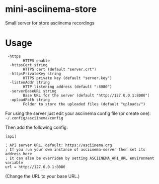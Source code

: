# mini-asciinema-store
Small server for store asciinema recordings


# Usage

```
 -https
    	HTTPS enable
  -httpsCert string
    	HTTPS cert (default "server.crt")
  -httpsPrivateKey string
    	HTTPS private key (default "server.key")
  -listenAddr string
    	HTTP listening address (default ":8080")
  -serverBaseURL string
    	Base URL for the server (default "http://127.0.0.1:8080")
  -uploadPath string
    	Folder to store the uploaded files (default "uploads/")
```

For using the server just edit your asciinema config file (or create one): `~/.config/asciinema/config`

Then add the following config:

```
[api]

; API server URL, default: https://asciinema.org
; If you run your own instance of asciinema-server then set its address here
; It can also be overriden by setting ASCIINEMA_API_URL environment variable
url = http://127.0.0.1:8080
```

(Change the URL to your base URL.)

